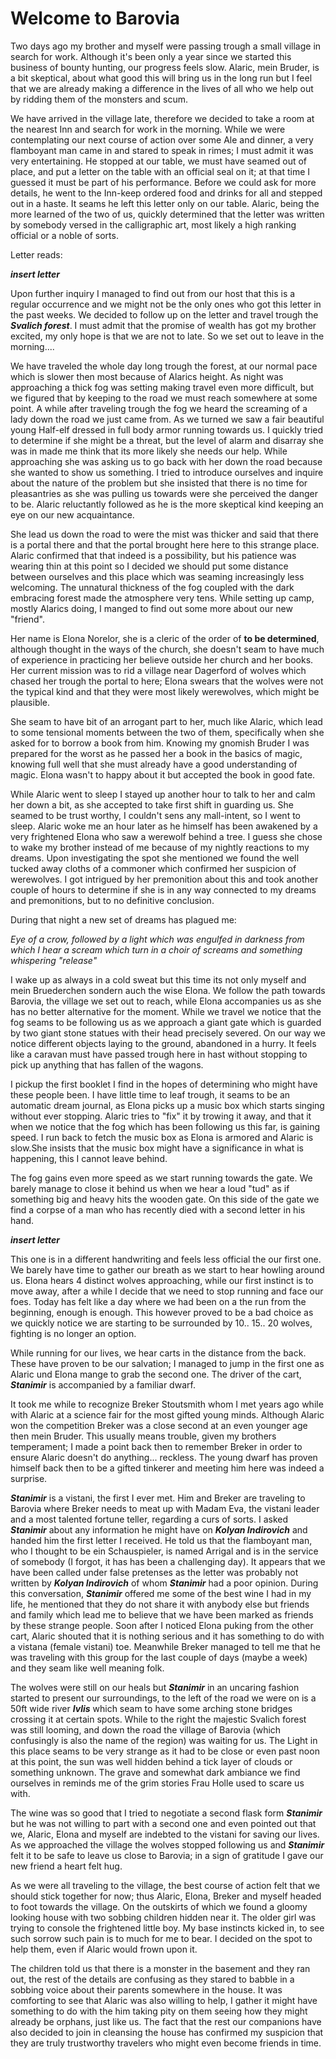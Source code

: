 # Welcome to Barovia

Two days ago my brother and myself were passing trough a small village in search
for work. Although it's been only a year since we started this business of
bounty hunting, our progress feels slow. Alaric, mein Bruder, is a bit skeptical,
about what good this will bring us in the long run but I feel that we are
already making a difference in the lives of all who we help out by ridding them
of the monsters and scum.

 We have arrived in the village late, therefore we decided to take a room at the
nearest Inn and search for work in the morning. While we were contemplating our
next course of action over some Ale and dinner, a very flamboyant man came in
and stared to speak in rimes; I must admit it was very entertaining. He stopped
at our table, we must have seamed out of place, and put a letter on the table
with an official seal on it; at that time I guessed it must be part of his
performance. Before we could ask for more details, he went to the Inn-keep
ordered food and drinks for all and stepped out in a haste.
It seams he left this letter only on our table. Alaric, being the more learned
of the two of us, quickly determined that the letter was written by somebody
versed in the calligraphic art, most likely a high ranking official or a noble
of sorts.

Letter reads:

***insert letter***

 Upon further inquiry I managed to find out from our host that this is a regular
occurrence and we might not be the only ones who got this letter in the past
weeks. We decided to follow up on the letter and travel trough the
***Svalich forest***. I must admit that the promise of wealth has got my brother
excited, my only hope is that we are not to late. So we set out to leave in
the morning....

 We have traveled the whole day long trough the forest, at our normal pace which
is slower then most because of Alarics height. As night was approaching a thick
fog was setting making travel even more difficult, but we figured that by
keeping to the road we must reach somewhere at some point.
A while after traveling trough the fog we heard the screaming of a lady down
the road we just came from. As we turned we saw a fair beautiful young Half-elf
dressed in full body armor running towards us. I quickly tried to determine if
she might be a threat, but the level of alarm and disarray she was in made me
think that its more likely she needs our help.
While approaching she was asking us to go back with her down the road because
she wanted to show us something. I tried to introduce ourselves and inquire
about the nature of the problem but she insisted that there is no time for
pleasantries as she was pulling us towards were she perceived the danger to be.
Alaric reluctantly followed as he is the more skeptical kind keeping an eye
on our new acquaintance.

 She lead us down the road to were the mist was thicker and said that there is a
portal there and that the portal brought here here to this strange place. Alaric
confirmed that that indeed is a possibility, but his patience was wearing thin at
this point so I decided we should put some distance between ourselves and this
place which was seaming increasingly less welcoming.
The unnatural thickness of the fog coupled with the dark embracing forest made
the atmosphere very tens. While setting up camp, mostly Alarics doing, I manged
to find out some more about our new "friend".

 Her name is Elona Norelor, she is a cleric of the order of **to be determined**,
although thought in the ways of the church, she doesn't seam to have much of
experience in practicing her believe outside her church and her books. Her
current mission was to rid a village near Dagerford of wolves which chased her trough
the portal to here; Elona swears that the wolves were not the typical kind and
that they were most likely  werewolves, which might be plausible.

 She seam to have bit of an arrogant part to her, much like Alaric, which lead to
some tensional moments between the two of them, specifically when she asked for
to borrow a book from him. Knowing my gnomish Bruder I was prepared for the
worst as he passed her a book in the basics of magic, knowing full well that she
must already have a good understanding of magic. Elona wasn't to happy about it
but accepted the book in good fate.

 While Alaric went to sleep I stayed up another hour to talk to her and calm her
down a bit, as she accepted to take first shift in guarding us. She seamed to be
trust worthy, I couldn't sens any mall-intent, so I went to sleep. Alaric woke
me an hour later as he himself has been awakened by a very frightened Elona who
saw a werewolf behind a tree. I guess she chose to wake my brother instead of me
because of my nightly reactions to my dreams. Upon investigating the spot she
mentioned we found the well tucked away cloths of a commoner which confirmed her
suspicion of werewolves. I got intrigued by her premonition about this and took
another couple of hours to determine if she is in any way connected to my dreams
and premonitions, but to no definitive conclusion.

During that night a new set of dreams has plagued me:

*Eye of a crow, followed by a light which was engulfed in darkness from which I*
*hear a scream which turn in a choir of screams and something whispering "release"*

 I wake up as always in a cold sweat but this time its not only myself and mein
Bruederchen sondern auch the wise Elona.
We follow the path towards Barovia, the village we set out to reach, while Elona
accompanies us as she has no better alternative for the moment. While we travel
we notice that the fog seams to be following us as we approach a giant gate
which is guarded by two giant stone statues with their head precisely severed.
On our way we notice different objects laying to the ground, abandoned in a hurry.
It feels like a caravan must have passed trough here in hast without stopping
to pick up anything that has fallen of the wagons.

 I pickup the first booklet I find in the hopes of determining who might have
these people been. I have little time to leaf trough, it seams to be an automatic
dream journal, as Elona picks up a music box which starts singing without ever
stopping. Alaric tries to "fix" it by trowing it away, and that it when we
notice that the fog which has been following us this far, is gaining speed.
I run back to fetch the music box as Elona is armored and Alaric is slow.She
insists that the music box might have a significance in what is happening, this
I cannot leave behind.

 The fog gains even more speed as we start running towards the gate. We barely
manage to close it behind us when we hear a loud "tud" as if something big and
heavy hits the wooden gate. On this side of the gate we find a corpse of a man
who has recently died with a second letter in his hand.

***insert letter***

 This one is in a different handwriting and feels less official the our first one.
We barely have time to gather our breath as we start to hear howling around us.
Elona hears 4 distinct wolves approaching, while our first instinct is to move
away, after a while I decide that we need to stop running and face our foes.
Today has felt like a day where we had been on a the run from the beginning,
enough is enough. This however proved to be a bad choice as we quickly notice
we are starting to be surrounded by 10.. 15.. 20 wolves, fighting is no longer
an option.

 While running for our lives, we hear carts in the distance from the back. These
have proven to be our salvation; I managed to jump in the first one as
Alaric und Elona mange to grab the second one. The driver of the cart,
***Stanimir*** is accompanied by a familiar dwarf.

 It took me while to recognize Breker Stoutsmith whom I met years ago while with
Alaric at a science fair for the most gifted young minds. Although Alaric won
the competition Breker was a close second at an even younger age then mein Bruder.
This usually means trouble, given my brothers temperament; I made a point back
then to remember Breker in order to ensure Alaric doesn't do anything...
reckless. The young dwarf has proven himself back then to be a gifted tinkerer
and meeting him here was indeed a surprise.

 ***Stanimir*** is a vistani, the first I ever met. Him and Breker are traveling to
Barovia where Breker needs to meat up with Madam Eva, the vistani leader and a
most talented fortune teller, regarding a curs of sorts. I asked ***Stanimir*** about
any information he might have on ***Kolyan Indirovich*** and handed him the first
letter I received. He told us that the flamboyant man, who I thought to be ein
Schauspieler, is named Arrigal and is in the service of somebody (I forgot,
it has has been a challenging day). It appears that we have been called under
false pretenses as the letter was probably not written by ***Kolyan Indirovich***
of whom ***Stanimir*** had a poor opinion. During this conversation, ***Stanimir*** offered me some of the best wine I had in my life, he mentioned that they do not
share it with anybody else but friends and family which lead me to believe that we
have been marked as friends by these strange people. Soon after I noticed Elona
puking from the other cart, Alaric shouted that it is nothing serious and it has
something to do with a vistana (female vistani) toe. Meanwhile Breker managed to
tell me that he was traveling with this group for the last couple of days (maybe
a week) and they seam like well meaning folk.

 The wolves were still on our heals but ***Stanimir*** in an uncaring fashion started
to present our surroundings, to the left of the road we were on is a 50ft wide
river ***Ivlis*** which seam to have some arching stone bridges crossing it at
certain spots. While to the right the majestic Svalich forest was still looming,
and down the road the village of Barovia (which confusingly is also the name of
the region) was waiting for us. The Light in this place seams to be very strange
as it had to be close or even past noon at this point, the sun was well hidden
behind a tick layer of clouds or something unknown. The grave and somewhat dark
ambiance we find ourselves in reminds me of the grim stories Frau Holle used
to scare us with.

 The wine was so good that I tried to negotiate a second flask form ***Stanimir*** but
he was not willing to part with a second one and even pointed out that we, Alaric,
Elona and myself are indebted to the vistani for saving our lives.
As we approached the village the wolves stopped following us and ***Stanimir*** felt
it to be safe to leave us close to Barovia; in a sign of gratitude I gave our
new friend a heart felt hug.

 As we were all traveling to the village, the best course of action felt that we
should stick together for now; thus Alaric, Elona, Breker and myself headed to
foot towards the village. On the outskirts of which we found a gloomy looking
house with two sobbing children hidden near it. The older girl was trying to
console the frightened little boy. My base instincts kicked in, to see such sorrow
such pain is to much for me to bear. I decided on the spot to help them, even if
Alaric would frown upon it.

 The children told us that there is a monster in the basement and they ran out,
the rest of the details are confusing as they stared to babble in a sobbing
voice about their parents somewhere in the house. It was comforting to see that
Alaric was also willing to help, I gather it might have something to do with the
him taking pity on them seeing how they might already be orphans, just like us.
The fact that the rest our companions have also decided to join in cleansing the
house has confirmed my suspicion that they are truly trustworthy travelers who
might even become friends in time.   
